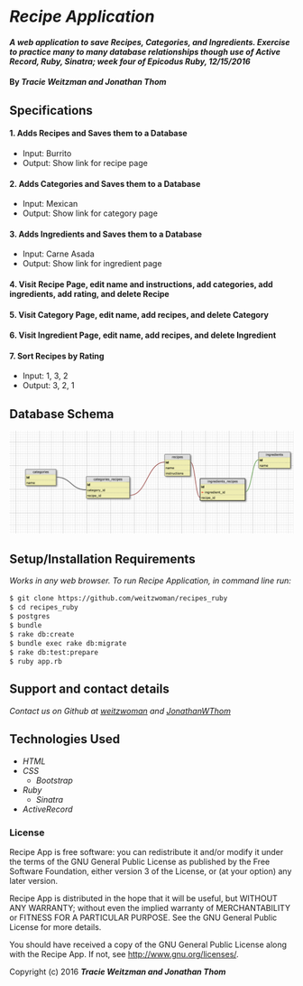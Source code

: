# _Recipe Application_

#### _A web application to save Recipes, Categories, and Ingredients. Exercise to practice many to many database relationships though use of Active Record, Ruby, Sinatra; week four of Epicodus Ruby, 12/15/2016_

#### By _**Tracie Weitzman and Jonathan Thom**_

## Specifications

#### 1. Adds Recipes and Saves them to a Database
* Input: Burrito
* Output: Show link for recipe page

#### 2. Adds Categories and Saves them to a Database
* Input: Mexican
* Output: Show link for category page

#### 3. Adds Ingredients and Saves them to a Database
* Input: Carne Asada
* Output: Show link for ingredient page

#### 4. Visit Recipe Page, edit name and instructions, add categories, add ingredients, add rating, and delete Recipe

#### 5. Visit Category Page, edit name, add recipes, and delete Category

#### 6. Visit Ingredient Page, edit name, add recipes, and delete Ingredient

#### 7. Sort Recipes by Rating
* Input: 1, 3, 2
* Output: 3, 2, 1

## Database Schema

![alt tag](https://github.com/JonathanWThom/recipes/blob/master/public/img/schema.png)

## Setup/Installation Requirements

_Works in any web browser. To run Recipe Application, in command line run:_

```
$ git clone https://github.com/weitzwoman/recipes_ruby
$ cd recipes_ruby
$ postgres
$ bundle
$ rake db:create
$ bundle exec rake db:migrate
$ rake db:test:prepare
$ ruby app.rb
```

## Support and contact details

_Contact us on Github at [weitzwoman](https://github.com/weitzwoman) and [JonathanWThom](https://github.com/JonathanWThom)_

## Technologies Used

* _HTML_
* _CSS_
  * _Bootstrap_
* _Ruby_
  * _Sinatra_
* _ActiveRecord_


### License

Recipe App is free software: you can redistribute it and/or modify it under the terms of the GNU General Public License as published by the Free Software Foundation, either version 3 of the License, or (at your option) any later version.

Recipe App is distributed in the hope that it will be useful, but WITHOUT ANY WARRANTY; without even the implied warranty of MERCHANTABILITY or FITNESS FOR A PARTICULAR PURPOSE. See the GNU General Public License for more details.

You should have received a copy of the GNU General Public License along with the Recipe App. If not, see http://www.gnu.org/licenses/.

Copyright (c) 2016 **_Tracie Weitzman and Jonathan Thom_**
